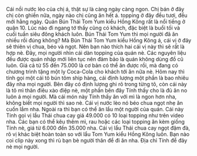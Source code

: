 Cái nồi nước lèo của chị á, thật sự là càng ngày càng ngon. Chị bán ở đây chị còn ghiền nữa, ngày nào chị cũng ăn hết á. topping ở đây đều tươi, đều mới hằng ngày. Quán Bún Thái Tom Yum kiểu Hồng Kông rất là nổi tiếng ở quận 10. Lúc nào đi ngang tớ thấy cũng có khách, đặc biệt là buổi tối và cuối tuần siêu đông khách luôn. Bún Thái Tom Yum thì mọi người đã ăn nhiều rồi đúng không? Mà Bún Thái Tom Yum kiểu Hồng Kông á, cái vị ở đây sẽ thiên vị chua, béo và ngọt. Nên bạn nào thích hai cái vị này thì sẽ rất là hợp nè. Đây, mọi người nhìn cái dàn topping của quán nè. Các nguyên liệu đều được quán nhập mới liên tục nên đảm bảo là quán không dùng đồ cũ luôn. Giá cả từ 55 đến 75.000 là cơ bản có thể ăn được rồi, mà đang có chương trình tặng một ly Coca-Cola cho khách tới ăn nữa nè. Hôm nay thì tính gọi một cái tô bún tôm ship hàng, cái định lượng một phần là bao nhiêu đây nha mọi người. Bên đây có định lượng ghi rõ trong từng tô, còn cái này là tô mì thân điêu xào điệp nè, một phần bên đây Tính thấy cho là đủ ăn no luôn á mọi người. Mà cái món này Tính thấy ăn với mì là ngon hơn nha, không biết mọi người thì sao nè. Cái vị nước lèo nó béo chua ngọt nhẹ ăn cuốn lắm nha. Ngoài ra thì bạn có thể ăn lẩu một người của quán. Cái này Tính gọi vị lẩu Thái chua cay giá 49.000 có 10 loại topping như trên video nha. Các bạn có thể kêu thêm mì, rau hoặc các loại topping ăn kèm giống Tính nè, giá từ 6.000 đến 35.000 nha. Cái vị lẩu Thái chua cay ngọt đậm đà, rõ vị khác biệt hoàn toàn so với lẩu Tom Yum kiểu Hồng Kông luôn. Bạn nào coi clip này xong thì rủ bạn bè người thân để đi ăn nha. Địa chỉ Tính để đây nè mọi người.